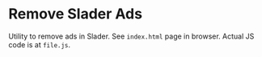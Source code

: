 # Remove Slader Ads

Utility to remove ads in Slader.
See `index.html` page in browser.
Actual JS code is at `file.js`.
